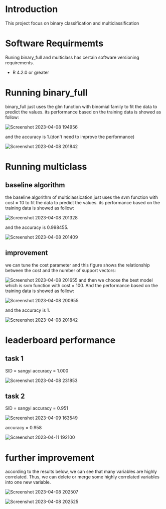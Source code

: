 # Introduction
This project focus on binary classification and multiclassification

# Software Requirmemts
Runing binary_full and multiclass has certain software versioning requirements.
* R 4.2.0 or greater

# Running binary_full
binary_full just uses the glm function with binomial family to fit the data to predict the values.
its performance based on the training data is showed as follow:

![Screenshot 2023-04-08 194956](https://user-images.githubusercontent.com/117102360/230747209-e7e4eab9-2698-4b88-84b0-699dc463c35c.png)

and the accuracy is 1.(don't need to improve the performance)

![Screenshot 2023-04-08 201842](https://user-images.githubusercontent.com/117102360/230747912-35893e3e-971b-4621-aee6-80d2eab810d7.png)


# Running multiclass
## baseline algorithm
the baseline algorithm of multiclassication just uses the svm function with cost = 10 to fit the data to predict the values.
its performance based on the training data is showed as follow:

![Screenshot 2023-04-08 201328](https://user-images.githubusercontent.com/117102360/230747789-9f375064-ed1e-4a7e-a97f-2cb5e6d3420b.png)

and the accuracy is 0.998455.

![Screenshot 2023-04-08 201409](https://user-images.githubusercontent.com/117102360/230747803-d55767b3-6847-46d7-8f22-25ea82d56f07.png)


## improvement
we can tune the cost parameter and this figure shows the relationship between the cost and the number of support vectors:

![Screenshot 2023-04-08 201655](https://user-images.githubusercontent.com/117102360/230747870-727faffe-435b-4289-86f9-e0f894cd78c5.png)
and then we choose the best model which is svm function with cost = 100. And the performance based on the training data is showed as follow:

![Screenshot 2023-04-08 200955](https://user-images.githubusercontent.com/117102360/230747702-9996e5d0-8905-41cf-9326-fef1925380f9.png)

and the accuracy is 1.

![Screenshot 2023-04-08 201842](https://user-images.githubusercontent.com/117102360/230747908-81c158df-bbaf-4793-8c28-fd7f68aef901.png)

# leaderboard performance
## task 1
SID = sangyi
accuracy = 1.000

![Screenshot 2023-04-08 231853](https://user-images.githubusercontent.com/117102360/230752329-a83cc68b-8db3-4d53-ac32-74435dab2bd7.png)

## task 2
SID = sangyi
accuracy = 0.951

![Screenshot 2023-04-09 163549](https://user-images.githubusercontent.com/117102360/231312050-99d1dcb2-35a6-4f5b-9100-83686c91a54a.png)

accuracy = 0.958

![Screenshot 2023-04-11 192100](https://user-images.githubusercontent.com/117102360/231312061-35f69396-5e81-4d10-b5d0-312873cb4986.png)


# further improvement
according to the results below, we can see that many variables are highly correlated. Thus, we can delete or merge some highly correlated variables into one new variable.

![Screenshot 2023-04-08 202507](https://user-images.githubusercontent.com/117102360/230748044-9b332eb9-0558-4a5e-8340-b29f65e7a941.png)

![Screenshot 2023-04-08 202525](https://user-images.githubusercontent.com/117102360/230748050-fbd8357d-9ad1-4f74-ac80-82c5600917ff.png)



